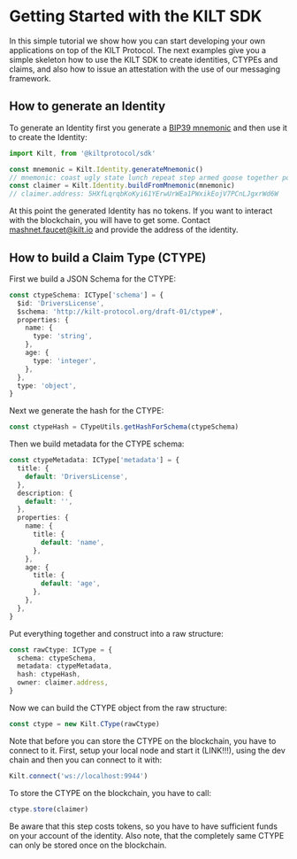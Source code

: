 # Getting Started with the KILT SDK

In this simple tutorial we show how you can start developing your own applications on top of the KILT Protocol. The next examples give you a simple skeleton how to use the KILT SDK to create identities, CTYPEs and claims, and also how to issue an attestation with the use of our messaging framework.

## How to generate an Identity

To generate an Identity first you generate a [BIP39 mnemonic](https://github.com/bitcoin/bips/blob/master/bip-0039.mediawiki) and then use it to create the Identity:

```typescript
import Kilt, from '@kiltprotocol/sdk'

const mnemonic = Kilt.Identity.generateMnemonic()
// mnemonic: coast ugly state lunch repeat step armed goose together pottery bind mention
const claimer = Kilt.Identity.buildFromMnemonic(mnemonic)
// claimer.address: 5HXfLqrqbKoKyi61YErwUrWEa1PWxikEojV7PCnLJgxrWd6W
```

At this point the generated Identity has no tokens. If you want to interact with the blockchain, you will have to get some. Contact mashnet.faucet@kilt.io and provide the address of the identity.

## How to build a Claim Type (CTYPE)

First we build a JSON Schema for the CTYPE:
```typescript
const ctypeSchema: ICType['schema'] = {
  $id: 'DriversLicense',
  $schema: 'http://kilt-protocol.org/draft-01/ctype#',
  properties: {
    name: {
      type: 'string',
    },
    age: {
      type: 'integer',
    },
  },
  type: 'object',
}
```

Next we generate the hash for the CTYPE:
```typescript
const ctypeHash = CTypeUtils.getHashForSchema(ctypeSchema)
```

Then we build metadata for the CTYPE schema:
```typescript
const ctypeMetadata: ICType['metadata'] = {
  title: {
    default: 'DriversLicense',
  },
  description: {
    default: '',
  },
  properties: {
    name: {
      title: {
        default: 'name',
      },
    },
    age: {
      title: {
        default: 'age',
      },
    },
  },
}
```

Put everything together and construct into a raw structure:
```typescript
const rawCtype: ICType = {
  schema: ctypeSchema,
  metadata: ctypeMetadata,
  hash: ctypeHash,
  owner: claimer.address,
}
```

Now we can build the CTYPE object from the raw structure:
```typescript
const ctype = new Kilt.CType(rawCtype)
```

Note that before you can store the CTYPE on the blockchain, you have to connect to it.
First, setup your local node and start it (LINK!!!), using the dev chain and then you can connect to it with:
```typescript
Kilt.connect('ws://localhost:9944')
```

To store the CTYPE on the blockchain, you have to call:
```typescript
ctype.store(claimer)
```

Be aware that this step costs tokens, so you have to have sufficient funds on your account of the identity. Also note, that the completely same CTYPE can only be stored once on the blockchain.
